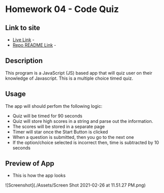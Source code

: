 # Homework 04 - Code Quiz

## Link to site
* [Live Link](https://chronoslou.github.io/HW3/) - 
* [Repo README Link](https://chronoslou.github.io/HW3/) -

## Description

This program is a JavaScript (JS) based app that will quiz user on their knowledge of Javascript. This is a multiple choice timed quiz. 

## Usage

The app will should perfom the following logic:

* Quiz will be timed for 90 seconds
* Quiz will store high scores in a string and parse out the information. 
* The scores will be stored in a separate page
* Timer will star once the Start Button is clicked
* When a question is submitted, then you go to the next one
* If the option/choice selected is incorrect then, time is subtracted by 10 seconds

## Preview of App 

* This is how the app looks

![Screenshot](./Assets/Screen Shot 2021-02-26 at 11.51.27 PM.png)   
